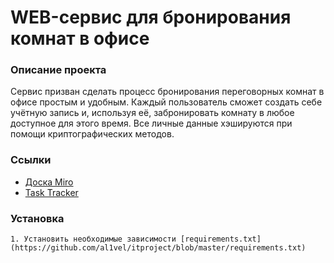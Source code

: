 # WEB-сервис для бронирования комнат в офисе

### Описание проекта
Сервис призван сделать процесс бронирования переговорных комнат в офисе простым и удобным. Каждый пользователь сможет создать себе учётную запись и, используя её, забронировать комнату в любое доступное для этого время. Все личные данные хэшируются при помощи криптографических методов. 

### Ссылки
- [Доска Miro](https://miro.com/app/board/uXjVNp2awoM=/)
- [Task Tracker](https://app.todoist.com/app/project/it-project-6V6xhPQph5Wqc943)

### Установка
    1. Установить необходимые зависимости [requirements.txt](https://github.com/al1vel/itproject/blob/master/requirements.txt)
